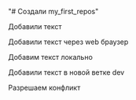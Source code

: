 "# Создали my_first_repos" 

Добавили текст

Добавили текст через web браузер

Добавим текст локально

Добавили текст в новой ветке dev

Разрешаем конфликт
